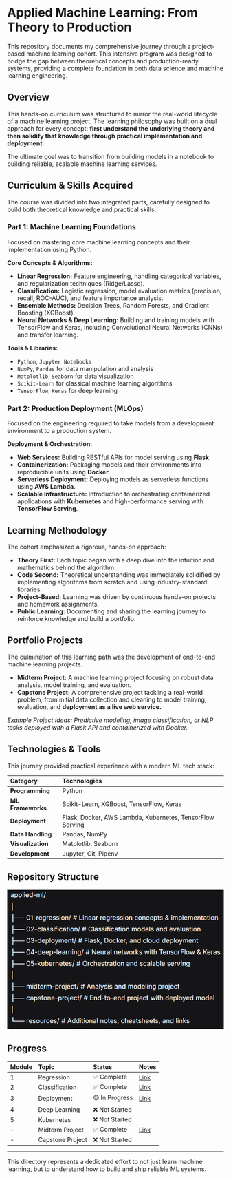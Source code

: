 # Applied Machine Learning: From Theory to Production

This repository documents my comprehensive journey through a project-based machine learning cohort. This intensive program was designed to bridge the gap between theoretical concepts and production-ready systems, providing a complete foundation in both data science and machine learning engineering.

## Overview
This hands-on curriculum was structured to mirror the real-world lifecycle of a machine learning project. The learning philosophy was built on a dual approach for every concept: **first understand the underlying theory and then solidify that knowledge through practical implementation and deployment.**

The ultimate goal was to transition from building models in a notebook to building reliable, scalable machine learning services.

## Curriculum & Skills Acquired
The course was divided into two integrated parts, carefully designed to build both theoretical knowledge and practical skills.

### **Part 1: Machine Learning Foundations**
Focused on mastering core machine learning concepts and their implementation using Python.

**Core Concepts & Algorithms:**
- **Linear Regression:** Feature engineering, handling categorical variables, and regularization techniques (Ridge/Lasso).
- **Classification:** Logistic regression, model evaluation metrics (precision, recall, ROC-AUC), and feature importance analysis.
- **Ensemble Methods:** Decision Trees, Random Forests, and Gradient Boosting (XGBoost).
- **Neural Networks & Deep Learning:** Building and training models with TensorFlow and Keras, including Convolutional Neural Networks (CNNs) and transfer learning.

**Tools & Libraries:**
- `Python`, `Jupyter Notebooks`
- `NumPy`, `Pandas` for data manipulation and analysis
- `Matplotlib`, `Seaborn` for data visualization
- `Scikit-Learn` for classical machine learning algorithms
- `TensorFlow`, `Keras` for deep learning

### **Part 2: Production Deployment (MLOps)**

Focused on the engineering required to take models from a development environment to a production system.

**Deployment & Orchestration:**
- **Web Services:** Building RESTful APIs for model serving using **Flask**.
- **Containerization:** Packaging models and their environments into reproducible units using **Docker**.
- **Serverless Deployment:** Deploying models as serverless functions using **AWS Lambda**.
- **Scalable Infrastructure:** Introduction to orchestrating containerized applications with **Kubernetes** and high-performance serving with **TensorFlow Serving**.

## Learning Methodology

The cohort emphasized a rigorous, hands-on approach:
- **Theory First:** Each topic began with a deep dive into the intuition and mathematics behind the algorithm.
- **Code Second:** Theoretical understanding was immediately solidified by implementing algorithms from scratch and using industry-standard libraries.
- **Project-Based:** Learning was driven by continuous hands-on projects and homework assignments.
- **Public Learning:** Documenting and sharing the learning journey to reinforce knowledge and build a portfolio.

## Portfolio Projects

The culmination of this learning path was the development of end-to-end machine learning projects.

- **Midterm Project:** A machine learning project focusing on robust data analysis, model training, and evaluation.
- **Capstone Project:** A comprehensive project tackling a real-world problem, from initial data collection and cleaning to model training, evaluation, and **deployment as a live web service.**

*Example Project Ideas: Predictive modeling, image classification, or NLP tasks deployed with a Flask API and containerized with Docker.*

## Technologies & Tools

This journey provided practical experience with a modern ML tech stack:

| Category | Technologies |
| :--- | :--- |
| **Programming** | Python |
| **ML Frameworks** | Scikit-Learn, XGBoost, TensorFlow, Keras |
| **Deployment** | Flask, Docker, AWS Lambda, Kubernetes, TensorFlow Serving |
| **Data Handling** | Pandas, NumPy |
| **Visualization** | Matplotlib, Seaborn |
| **Development** | Jupyter, Git, Pipenv |

## Repository Structure
![Repository image](images/image.png)


## Progress

| Module | Topic | Status | Notes |
| :--- | :--- | :--- | :--- |
| 1 | Regression | ✅ Complete | [Link](./01-regression/) |
| 2 | Classification | ✅ Complete | [Link](./02-classification/) |
| 3 | Deployment | 🟡 In Progress | [Link](./03-deployment/) |
| 4 | Deep Learning | ❌ Not Started | |
| 5 | Kubernetes | ❌ Not Started | |
| - | Midterm Project | ✅ Complete | [Link](./midterm-project/) |
| - | Capstone Project | ❌ Not Started | |

---

This directory represents a dedicated effort to not just learn machine learning, but to understand how to build and ship reliable ML systems.